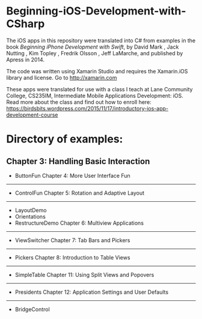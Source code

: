 # Beginning-iOS-Development-with-CSharp
The iOS apps in this repository were translated into C# from examples in the book *Beginning iPhone Development with Swift*,
by David Mark , Jack Nutting , Kim Topley , Fredrik Olsson , Jeff LaMarche, and published by Apress in 2014.

The code was written using Xamarin Studio and requires the Xamarin.iOS library and license. Go to http://xamarin.com

These apps were translated for use with a class I teach at Lane Community College,
CS235IM, Intermediate Mobile Applications Development: iOS.
Read more about the class and find out how to enroll here:
https://birdsbits.wordpress.com/2015/11/17/introductory-ios-app-development-course

Directory of examples:
======================
Chapter 3: Handling Basic Interaction
------------------------------------
- ButtonFun
Chapter 4: More User Interface Fun
---------------------------------
- ControlFun
Chapter 5: Rotation and Adaptive Layout
---------------------------------------
- LayoutDemo
- Orientations
- RestructureDemo
Chapter 6: Multiview Applications
---------------------------------
- ViewSwitcher
Chapter 7: Tab Bars and Pickers
-------------------------------
- Pickers
Chapter 8: Introduction to Table Views
--------------------------------------
- SimpleTable
Chapter 11: Using Split Views and Popovers
------------------------------------------
- Presidents
Chapter 12: Application Settings and User Defaults
--------------------------------------------------
- BridgeControl
